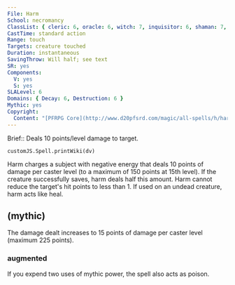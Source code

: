 ```yaml
---
File: Harm
School: necromancy
ClassList: { cleric: 6, oracle: 6, witch: 7, inquisitor: 6, shaman: 7, occultist: 6, spiritualist: 6 }
CastTime: standard action
Range: touch
Targets: creature touched
Duration: instantaneous
SavingThrow: Will half; see text
SR: yes
Components:
  V: yes
  S: yes
SLALevel: 6
Domains: { Decay: 6, Destruction: 6 }
Mythic: yes
Copyright:
  Content: "[PFRPG Core](http://www.d20pfsrd.com/magic/all-spells/h/harm)"
---
```

Brief:: Deals 10 points/level damage to target.

```dataviewjs
customJS.Spell.printWiki(dv)
```

Harm charges a subject with negative energy that deals 10 points of damage per caster level (to a maximum of 150 points at 15th level). If the creature successfully saves, harm deals half this amount. Harm cannot reduce the target's hit points to less than 1.  If used on an undead creature, harm acts like heal.


## (mythic)

The damage dealt increases to 15 points of damage per caster level (maximum 225 points).


### augmented

If you expend two uses of mythic power, the spell also acts as poison.
